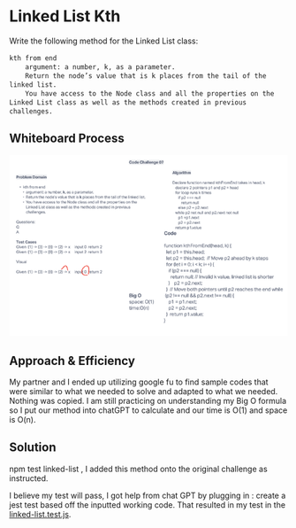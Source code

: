 # Linked List Kth

Write the following method for the Linked List class:

    kth from end
        argument: a number, k, as a parameter.
        Return the node’s value that is k places from the tail of the linked list.
        You have access to the Node class and all the properties on the Linked List class as well as the methods created in previous challenges.


## Whiteboard Process

![kth from end linked list](../../../assets/kthFromEnd-whiteboard.png)

## Approach & Efficiency

My partner and I ended up utilizing google fu to find sample codes that were similar to what we needed to solve and adapted to what we needed. Nothing was copied. I am still practicing on understanding my Big O formula so I put our method into chatGPT to calculate and our time is O(1) and space is O(n).

## Solution

npm test linked-list , I added this method onto the original challenge as instructed.

I believe my test will pass, I got help from chat GPT by plugging in :
create a jest test based off the inputted working code.  That resulted in my test in the [linked-list.test.js](../__tests__/linked-list.test.js).

<!-- Come back to try and complete this when I complete the lab -->

